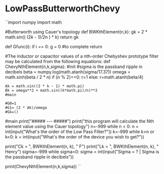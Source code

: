 # LowPassButterworthChevy
``import numpy
import math


#Butterworth using Cauer's topology
def BWKthElement(n,k):
    gk = 2 * math.sin(( (2*k - 1)/2*n ) * k)
    return gk

def Gfunc(i):
    if i == 0:
        g = 0
#to complete
    return




#The inductor or capacitor values of a nth-order Chebyshev prototype filter may be calculated from the following equations:
def ChevyNthElement(n,k,sigma):
    #init
    #sigma is the passband ripple in decibels
    beta = numpy.log(math.atanh(sigma/17.37))
    omega = math.sinh(beta / 2 * n)
    if (n % 2)==0:
        r=1
    else:
        r=math.atanh(beta/4)

    Ak = math.sin((2 * k - 1) * math.pi)
    Bk = omega**2 + math.sin((k*math.pi)/n)**2
    #main

    #G0=1
    #G1= (2 * Ak)/omega
    #Gk=()


#main
print("##### --- #####")
print("this program will calculate the Nth element value using the Cauer topology")
n=-999
while n < 0:
    n = int(input("What's the order of the Low Pass Filter?"))
k=-999
while k>n or k<0:
    k = int(input("What's the order of the device you wish to get?"))

print("Ck = ", BWKthElement(n, k), " F")
print("Lk = ", BWKthElement(n, k), " Henry")
sigma=-999
while sigma<0:
    sigma = int(input("Sigma = ? | Sigma is the passband ripple in decibels"))

print(ChevyNthElement(n,k,sigma))
``
